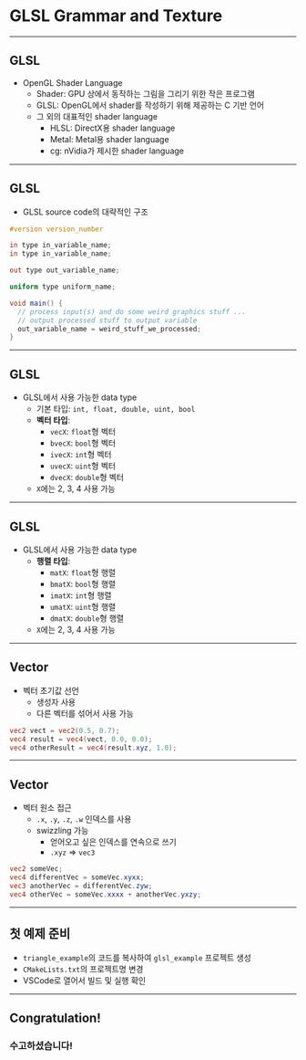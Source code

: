 # GLSL Grammar and Texture

---

## GLSL

- OpenGL Shader Language
  - Shader: GPU 상에서 동작하는 그림을 그리기 위한 작은 프로그램
  - GLSL: OpenGL에서 shader를 작성하기 위해 제공하는 C 기반 언어
  - 그 외의 대표적인 shader language
    - HLSL: DirectX용 shader language
    - Metal: Metal용 shader language
    - cg: nVidia가 제시한 shader language

---

## GLSL

- GLSL source code의 대략적인 구조

```glsl
#version version_number

in type in_variable_name;
in type in_variable_name;

out type out_variable_name;

uniform type uniform_name;

void main() {
  // process input(s) and do some weird graphics stuff ...
  // output processed stuff to output variable
  out_variable_name = weird_stuff_we_processed;
}
```

---

## GLSL

- GLSL에서 사용 가능한 data type
  - 기본 타입: `int, float, double, uint, bool`
  - **벡터 타입**:
    - `vecX`: `float`형 벡터
    - `bvecX`: `bool`형 벡터
    - `ivecX`: `int`형 벡터
    - `uvecX`: `uint`형 벡터
    - `dvecX`: `double`형 벡터
  - `X`에는 2, 3, 4 사용 가능

---

## GLSL

- GLSL에서 사용 가능한 data type
  - **행렬 타입**:
    - `matX`: `float`형 행렬
    - `bmatX`: `bool`형 행렬
    - `imatX`: `int`형 행렬
    - `umatX`: `uint`형 행렬
    - `dmatX`: `double`형 행렬
  - `X`에는 2, 3, 4 사용 가능

---

## Vector

- 벡터 초기값 선언
  - 생성자 사용
  - 다른 벡터를 섞어서 사용 가능

```glsl
vec2 vect = vec2(0.5, 0.7);
vec4 result = vec4(vect, 0.0, 0.0);
vec4 otherResult = vec4(result.xyz, 1.0);
```

---

## Vector

- 벡터 원소 접근
  - `.x`, `.y`, `.z`, `.w` 인덱스를 사용
  - swizzling 가능
    - 얻어오고 싶은 인덱스를 연속으로 쓰기
    - `.xyz` => `vec3`

```glsl
vec2 someVec;
vec4 differentVec = someVec.xyxx;
vec3 anotherVec = differentVec.zyw;
vec4 otherVec = someVec.xxxx + anotherVec.yxzy;
```

---

## 첫 예제 준비

- `triangle_example`의 코드를 복사하여 `glsl_example` 프로젝트 생성
- `CMakeLists.txt`의 프로젝트명 변경
- VSCode로 열어서 빌드 및 실행 확인

---

## Congratulation!
### 수고하셨습니다!

